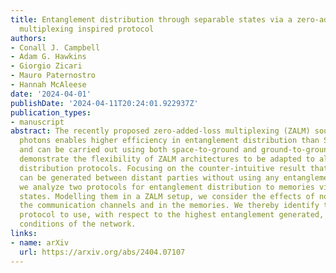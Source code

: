 ```yaml
---
title: Entanglement distribution through separable states via a zero-added-loss photon
  multiplexing inspired protocol
authors:
- Conall J. Campbell
- Adam G. Hawkins
- Giorgio Zicari
- Mauro Paternostro
- Hannah McAleese
date: '2024-04-01'
publishDate: '2024-04-11T20:24:01.922937Z'
publication_types:
- manuscript
abstract: The recently proposed zero-added-loss multiplexing (ZALM) source of entangled
  photons enables higher efficiency in entanglement distribution than SPDC sources
  and can be carried out using both space-to-ground and ground-to-ground links. We
  demonstrate the flexibility of ZALM architectures to be adapted to alternative entanglement
  distribution protocols. Focusing on the counter-intuitive result that entanglement
  can be generated between distant parties without using any entanglement as a resource,
  we analyze two protocols for entanglement distribution to memories via separable
  states. Modelling them in a ZALM setup, we consider the effects of noise both in
  the communication channels and in the memories. We thereby identify the optimal
  protocol to use, with respect to the highest entanglement generated, given the noise
  conditions of the network.
links:
- name: arXiv
  url: https://arxiv.org/abs/2404.07107
---
```

